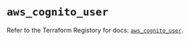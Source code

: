 # `aws_cognito_user`

Refer to the Terraform Registory for docs: [`aws_cognito_user`](https://registry.terraform.io/providers/hashicorp/aws/5.16.1/docs/resources/cognito_user).
